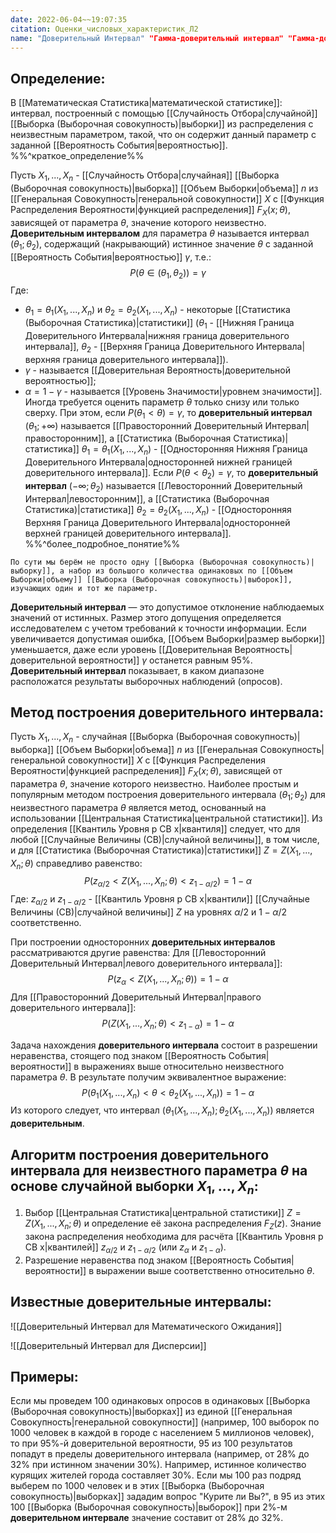 ```yaml
---
date: 2022-06-04~~19:07:35
citation: Оценки_числовых_характеристик_Л2
name: "Доверительный Интервал" "Гамма-доверительный интервал" "Гамма-доверительная интервальная оценка параметра тчета"
---
```

## Определение:
В [[Математическая Статистика|математической статистике]]: интервал, построенный с помощью [[Случайность Отбора|случайной]] [[Выборка (Выборочная совокупность)|выборки]] из распределения с неизвестным параметром, такой, что он содержит данный параметр с заданной [[Вероятность События|вероятностью]].
%%^краткое_определение%%

Пусть $X_1,...,X_n$ - [[Случайность Отбора|случайная]] [[Выборка (Выборочная совокупность)|выборка]] [[Объем Выборки|объема]] $n$ из [[Генеральная Совокупность|генеральной совокупности]] $X$ с [[Функция Распределения Вероятности|функцией распределения]] $F_X(x;\theta)$, зависящей от параметра $\theta$, значение которого неизвестно.
**Доверительным интервалом** для параметра $\theta$ называется интервал $(\theta_1;\theta_2)$, содержащий (накрывающий) истинное значение $\theta$ с заданной [[Вероятность События|вероятностью]] $\gamma$, т.е.:
$$P(\theta \in (\theta_1,\theta_2)) = \gamma$$ Где:
- $\theta_1 = \theta_1(X_1,...,X_n)$ и $\theta_2 = \theta_2(X_1,...,X_n)$ - некоторые [[Статистика (Выборочная Статистика)|статистики]] ($\theta_1$ - [[Нижняя Граница Доверительного Интервала|нижняя граница доверительного интервала]], $\theta_2$ - [[Верхняя Граница Доверительного Интервала|верхняя граница доверительного интервала]]).
- $\gamma$ - называется [[Доверительная Вероятность|доверительной вероятностью]];
- $\alpha = 1 - \gamma$ - называется [[Уровень Значимости|уровнем значимости]].
Иногда требуется оценить параметр $\theta$ только снизу или только сверху.
При этом, если $P(\theta_1 < \theta) = \gamma$, то **доверительный интервал** $(\theta_1;+\infty)$ называется [[Правосторонний Доверительный Интервал|правосторонним]], а [[Статистика (Выборочная Статистика)|статистика]] $\theta_1 = \theta_1(X_1,...,X_n)$ - [[Односторонняя Нижняя Граница Доверительного Интервала|односторонней нижней границей доверительного интервала]].
Если $P(\theta < \theta_2) = \gamma$, то **доверительный интервал** $(-\infty; \theta_2)$ называется [[Левосторонний Доверительный Интервал|левосторонним]], а [[Статистика (Выборочная Статистика)|статистика]] $\theta_2 = \theta_2(X_1,...,X_n)$ - [[Односторонняя Верхняя Граница Доверительного Интервала|односторонней верхней границей доверительного интервала]].
%%^более_подробное_понятие%%

```ad-abstract
По сути мы берём не просто одну [[Выборка (Выборочная совокупность)|выборку]], а набор из большого количества одинаковых по [[Объем Выборки|объему]] [[Выборка (Выборочная совокупность)|выборок]], изучающих один и тот же параметр.
```

**Доверительный интервал** — это допустимое отклонение наблюдаемых значений от истинных. Размер этого допущения определяется исследователем с учетом требований к точности информации.
Если увеличивается допустимая ошибка, [[Объем Выборки|размер выборки]] уменьшается, даже если уровень [[Доверительная Вероятность|доверительной вероятности]] $\gamma$ останется равным $95\%$.
**Доверительный интервал** показывает, в каком диапазоне расположатся результаты выборочных наблюдений (опросов).

## Метод построения доверительного интервала:
Пусть $X_1,...,X_n$ - случайная [[Выборка (Выборочная совокупность)|выборка]] [[Объем Выборки|объема]] $n$ из [[Генеральная Совокупность|генеральной совокупности]] $X$ с [[Функция Распределения Вероятности|функцией распределения]] $F_X(x;\theta)$, зависящей от параметра $\theta$, значение которого неизвестно.
Наиболее простым и популярным методом построения доверительного интервала $(\theta_1;\theta_2)$ для неизвестного параметра $\theta$ является метод, основанный на использовании [[Центральная Статистика|центральной статистики]].
Из определения [[Квантиль Уровня p СВ x|квантиля]] следует, что для любой [[Случайные Величины (СВ)|случайной величины]], в том числе, и для [[Статистика (Выборочная Статистика)|статистики]] $Z = Z(X_1,...,X_n;\theta)$ справедливо равенство:
$$P(z_{\alpha/2} < Z(X_1,...,X_n;\theta) < z_{1-\alpha/2}) = 1 - \alpha$$ Где: $z_{\alpha/2}$ и $z_{1-\alpha/2}$ - [[Квантиль Уровня p СВ x|квантили]] [[Случайные Величины (СВ)|случайной величины]] $Z$ на уровнях $\alpha/2$ и $1-\alpha/2$ соответственно.

При построении односторонних **доверительных интервалов** рассматриваются другие равенства:
Для [[Левосторонний Доверительный Интервал|левого доверительного интервала]]:
$$P(z_{\alpha} < Z(X_1,...,X_n;\theta)) = 1 - \alpha$$
Для [[Правосторонний Доверительный Интервал|правого доверительного интервала]]:
$$P(Z(X_1,...,X_n;\theta) < z_{1-\alpha}) = 1 - \alpha$$

Задача нахождения **доверительного интервала** состоит в разрешении неравенства, стоящего под знаком [[Вероятность События|вероятности]] в выражениях выше относительно неизвестного параметра $\theta$. В результате получим эквивалентное выражение:
$$P(\theta_1(X_1,...,X_n) < \theta < \theta_2(X_1,...,X_n)) = 1 - \alpha$$ Из которого следует, что интервал $(\theta_1(X_1,...,X_n);\theta_2(X_1,...,X_n))$ является **доверительным**.

## Алгоритм построения **доверительного интервала** для неизвестного параметра $\theta$ на основе случайной выборки $X_1,...,X_n$:
1) Выбор [[Центральная Статистика|центральной статистики]] $Z = Z(X_1,...,X_n;\theta)$ и определение её закона распределения $F_Z(z)$. Знание закона распределения необходима для расчёта [[Квантиль Уровня p СВ x|квантилей]] $z_{\alpha/2}$ и $z_{1-\alpha/2}$ (или $z_{\alpha}$ и $z_{1-\alpha}$).
2) Разрешение неравенства под знаком [[Вероятность События|вероятности]] в выражении выше соответственно относительно $\theta$.

## Известные **доверительные интервалы**:
![[Доверительный Интервал для Математического Ожидания]]

![[Доверительный Интервал для Дисперсии]]
## Примеры:
Если мы проведем $100$ одинаковых опросов в одинаковых [[Выборка (Выборочная совокупность)|выборках]] из единой [[Генеральная Совокупность|генеральной совокупности]] (например, $100$ выборок по $1000$ человек в каждой в городе с населением $5$ миллионов человек), то при $95\%$-й доверительной вероятности, $95$ из $100$ результатов попадут в пределы доверительного интервала (например, от $28\%$ до $32\%$ при истинном значении $30\%$).
Например, истинное количество курящих жителей города составляет $30\%$. Если мы $100$ раз подряд выберем по $1000$ человек и в этих [[Выборка (Выборочная совокупность)|выборках]] зададим вопрос "Курите ли Вы?", в $95$ из этих $100$ [[Выборка (Выборочная совокупность)|выборок]] при $2\%$-м **доверительном интервале** значение составит от $28\%$ до $32\%$.
